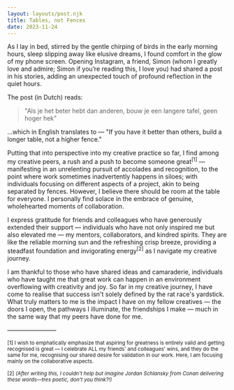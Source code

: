 ```yaml
---
layout: layouts/post.njk
title: Tables, not Fences
date: 2023-11-24
---
```


As I lay in bed, stirred by the gentle chirping of birds in the early morning hours, sleep slipping away like elusive dreams, I found comfort in the glow of my phone screen. Opening Instagram, a friend, Simon (whom I greatly love and admire; Simon if you’re reading this, I love you) had shared a post in his stories, adding an unexpected touch of profound reflection in the quiet hours.

The post (in Dutch) reads:

> "Als je het beter hebt dan anderen, bouw je een langere tafel, geen hoger hek"

…which in English translates to — "If you have it better than others, build a longer table, not a higher fence." 

Putting that into perspective into my creative practice so far, I find among my creative peers, a rush and a push to become someone great<sup>[1]</sup> — manifesting in an unrelenting pursuit of accolades and recognition, to the point where work sometimes inadvertently happens in siloes; with individuals focusing on different aspects of a project, akin to being separated by fences. However, I believe there should be room at the table for everyone. I personally find solace in the embrace of genuine, wholehearted moments of collaboration. 

I express gratitude for friends and colleagues who have generously extended their support — individuals who have not only inspired me but also elevated me — my mentors, collaborators, and kindred spirits. They are like the reliable morning sun and the refreshing crisp breeze, providing a steadfast foundation and invigorating energy<sup>[2]</sup> as I navigate my creative journey.

I am thankful to those who have shared ideas and camaraderie, individuals who have taught me that great work can happen in an environment overflowing with creativity and joy. So far in my creative journey, I have come to realise that success isn't solely defined by the rat race's yardstick. What truly matters to me is the impact I have on my fellow creatives — the doors I open, the pathways I illuminate, the friendships I make — much in the same way that my peers have done for me.

————————

<small>[1] I wish to emphatically emphasize that aspiring for greatness is entirely valid and getting recognised is great — I celebrate ALL my friends' and colleagues' wins, and they do the same for me, recognising our shared desire for validation in our work. Here, I am focusing mainly on the collaborative aspects. </small>

<small>[2] _(After writing this, I couldn't help but imagine Jordan Schlansky from Conan delivering these words—tres poetic, don't you think?!)_ </small>